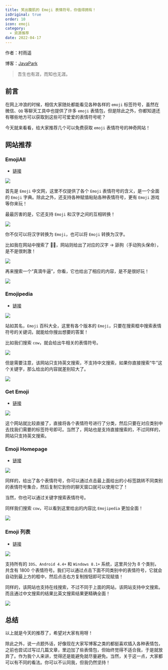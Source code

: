 ```yaml
---
title: 笑出腹肌的 Emoji 表情符号，你值得拥有！
isOriginal: true
order: 10
icon: emoji
category:
  - 资源推荐
date: 2022-04-17
---
```



作者：村雨遥

博客：[JavaPark](https://cunyu1943.github.io/JavaPark)

>   吾生也有涯，而知也无涯。
## 前言

在网上冲浪的时候，相信大家随处都能看见各种各样的 `emoji` 标签符号，虽然在微信、`QQ` 等聊天工具中也提供了许多 `emoji` 表情包，但是除此之外，你都知道还有哪些地方可以获取到这些可可爱爱的表情符号呢？

今天就来看看，给大家推荐几个可以免费获取 `emoji` 表情符号的神奇网站！

## 网站推荐

### EmojiAll

-   [链接](https://www.emojiall.com/zh-hans)

![](https://img-blog.csdnimg.cn/7982fb6c7ca94c9790786e5dc4248205.png)

首先是 `Emoji` 中文网，这里不仅提供了各个 `Emoji` 表情符号的含义，是一个全面的 `Emoji` 字典。除此之外，还支持各种赋值粘贴各种表情符号，更有 `Emoji` 游戏等你来玩！

最最厉害的是，它还支持 `Emoji` 和汉字之间的互相转换！

![](https://img-blog.csdnimg.cn/c80e7f542170453dafb413b4c8b33c11.png)

你不仅可以将汉字转换为 `Emoji`，也可以将 `Emoji` 转换为汉字。

比如我在网站中搜索了 👅🐶，网站则给出了对应的汉字 -> 舔狗（手动狗头保命），是不是很刺激！

![](https://img-blog.csdnimg.cn/b7791de08a0a4d67b13bd238583700aa.png)

再来搜索一个“真滴牛逼”，你看，它也给出了相应的内容，是不是很好玩！

![](https://img-blog.csdnimg.cn/e9f5101b685041aaaa900ec151593b1d.png)

### Emojipedia

-   [链接](https://emojipedia.org/)

![](https://img-blog.csdnimg.cn/fb69937909584d7da46bb03353381464.png)

站如其名，`Emoji` 百科大全，这里有各个版本的 `Emoji`，只要在搜索框中搜索表情符号的关键词，就能给你搜出想要的答案！

比如我们搜索 `cow`，就会给出牛相关的表情符号。

![](https://img-blog.csdnimg.cn/510f0f8fbea14f769d8b8caae62cd69f.png)

但是需要注意，该网站只支持英文搜索，不支持中文搜索，如果你直接搜索“牛”这个关键字，那么给出的内容就差别较大了。

![](https://img-blog.csdnimg.cn/53f801e50c2f473da651c11736be15c7.png)

### Get Emoji

-   [链接](https://getemoji.com/)

![](https://img-blog.csdnimg.cn/fcd985a26701494b8207eb372c2c8600.png)

这个网站就比较直接了，直接将各个表情符号进行了分类，然后只要在对应类别中去找我们需要的标签符号即可。当然了，网站也是支持直接搜索的，不过同样的，网站只支持英文搜索。

### Emoji Homepage

-   [链接](http://emojihomepage.com/)

![](https://img-blog.csdnimg.cn/980529a381834e8892c3a733f440d826.png)

同样的，给出了各个表情符号，你可以通过点击最上面给出的小标签跳转不同类别的表情符号集合，然后复制它到你的聊天窗口就可以使用它了！

当然，你也可以通过关键字搜索表情符号。

同样我们搜索 `cow`，可以看到这里给出的内容比 `Emojipedia` 更加全面！

![](https://img-blog.csdnimg.cn/18b025c580b24db0af93ce7473979c50.png)

### Emoji 列表

-   [链接](https://tw.piliapp.com/emoji/list/)

![](https://img-blog.csdnimg.cn/2a0c08c6f0964017b871b42895a5fb9a.png)

支持所有的 `IOS`、`Android 4.4+` 和 `Windows 8.1+` 系统，这里共分为 8 个类别，共含有 1800 个表情符号。我们可以通过点击下面不同类别中的表情符号，它就会自动到最上方的框中，然后点击右方复制按钮即可实现赋值！

同样的，该网站也支持在线搜索，不过不同于上面的网站，该网站支持中文搜索。而且通过中文搜索的结果比英文搜索结果更精确全面！

![](https://img-blog.csdnimg.cn/606b4fa055434686a131816760c7aa95.png)

## 总结

以上就是今天的推荐了，希望对大家有用呀！

除此之外，说一点题外话，好像现在大家写博客之类的都挺喜欢插入各种表情包，之前也尝试过写过几篇文章，里边加了些表情包，但始终觉得不适合我，于是就放弃了。作为我个人来讲，觉得还是能避免就尽量避免。当然，关于这一点，大家都可以有不同的看法。你可以不认同我，但我仍然坚持！